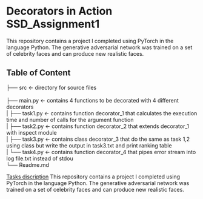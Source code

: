 # Decorators in Action SSD_Assignment1
This repository contains a project I completed using PyTorch in the language Python. The generative adversarial network was trained on a set of celebrity faces and can produce new realistic faces.

## Table of Content 
├── src              <- directory for source files<br>
<br />    ├── main.py     <- contains 4 functions to be decorated with 4 different decorators<br>
 |    ├── task1.py    <- contains function decorator_1 that calculates the execution time and number of calls for the argument function<br>
 |    ├── task2.py    <- contains function decorator_2 that extends decorator_1 with inspect module<br>
 |    ├── task3.py    <- contains class decorator_3 that do the same as task 1,2 using class but write the output in task3.txt and print ranking table<br>
 |    └── task4.py    <- contains function decorator_4 that pipes error stream into log file.txt instead of stdou<br>
└── Readme.md<br>


[Tasks discription](https://hackmd.io/@gFZmdMTOQxGFHEFqqU8pMQ/Sy1EEcCZF#Decorators-in-Action/)
This repository contains a project I completed using PyTorch in the language Python. The generative adversarial network was trained on a set of celebrity faces and can produce new realistic faces. 
